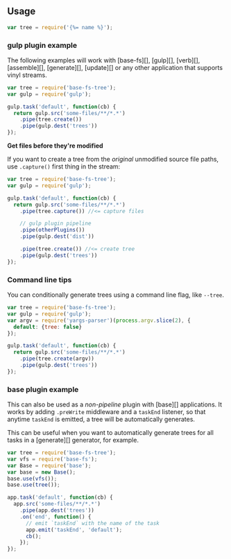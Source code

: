 ## Usage

```js
var tree = require('{%= name %}');
```

### gulp plugin example

The following examples will work with [base-fs][], [gulp][], [verb][], [assemble][], [generate][], [update][] or any other application that supports vinyl streams.

```js
var tree = require('base-fs-tree');
var gulp = require('gulp');

gulp.task('default', function(cb) {
  return gulp.src('some-files/**/*.*')
    .pipe(tree.create())
    .pipe(gulp.dest('trees'))
});
```

**Get files before they're modified**

If you want to create a tree from the _original_ unmodified source file paths, use `.capture()` first thing in the stream:

```js
var tree = require('base-fs-tree');
var gulp = require('gulp');

gulp.task('default', function(cb) {
  return gulp.src('some-files/**/*.*')
    .pipe(tree.capture()) //<= capture files

    // gulp plugin pipeline
    .pipe(otherPlugins())
    .pipe(gulp.dest('dist')) 

    .pipe(tree.create()) //<= create tree
    .pipe(gulp.dest('trees'))
});
```

### Command line tips

You can conditionally generate trees using a command line flag, like `--tree`.

```js
var tree = require('base-fs-tree');
var gulp = require('gulp');
var argv = require('yargs-parser')(process.argv.slice(2), {
  default: {tree: false}
});

gulp.task('default', function(cb) {
  return gulp.src('some-files/**/*.*')
    .pipe(tree.create(argv))
    .pipe(gulp.dest('trees'))
});
```


### base plugin example

This can also be used as a _non-pipeline_ plugin with [base][] applications. It works by adding `.preWrite` middleware and a `taskEnd` listener, so that anytime `taskEnd` is emitted, a tree will be automatically generates.

This can be useful when you want to automatically generate trees for all tasks in a [generate][] generator, for example.

```js
var tree = require('base-fs-tree');
var vfs = require('base-fs');
var Base = require('base');
var base = new Base();
base.use(vfs());
base.use(tree());

app.task('default', function(cb) {
  app.src('some-files/**/*.*')
    .pipe(app.dest('trees'))
    .on('end', function() {
      // emit `taskEnd` with the name of the task
      app.emit('taskEnd', 'default');
      cb();
    });
});
```
